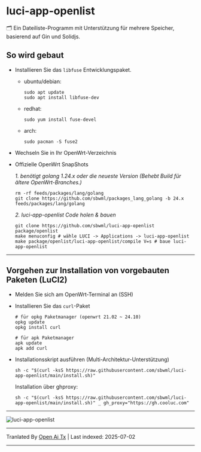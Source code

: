 # luci-app-openlist

🗂️ Ein Dateiliste-Programm mit Unterstützung für mehrere Speicher, basierend auf Gin und Solidjs.

## So wird gebaut

- Installieren Sie das `libfuse` Entwicklungspaket.

  - ubuntu/debian:
    ```shell
    sudo apt update
    sudo apt install libfuse-dev
    ```

  - redhat:
    ```shell
    sudo yum install fuse-devel
    ```

  - arch:
    ```shell
    sudo pacman -S fuse2
    ```

- Wechseln Sie in Ihr OpenWrt-Verzeichnis

- Offizielle OpenWrt SnapShots

  *1. benötigt golang 1.24.x oder die neueste Version (Behebt Build für ältere OpenWrt-Branches.)*
  ```shell
  rm -rf feeds/packages/lang/golang
  git clone https://github.com/sbwml/packages_lang_golang -b 24.x feeds/packages/lang/golang
  ```

  *2. luci-app-openlist Code holen & bauen*
  ```shell
  git clone https://github.com/sbwml/luci-app-openlist package/openlist
  make menuconfig # wähle LUCI -> Applications -> luci-app-openlist
  make package/openlist/luci-app-openlist/compile V=s # baue luci-app-openlist
  ```

--------------

## Vorgehen zur Installation von vorgebauten Paketen (LuCI2)

- Melden Sie sich am OpenWrt-Terminal an (SSH)

- Installieren Sie das `curl`-Paket
  ```shell
  # für opkg Paketmanager (openwrt 21.02 ~ 24.10)
  opkg update
  opkg install curl
  
  # für apk Paketmanager
  apk update
  apk add curl
  ```

- Installationsskript ausführen (Multi-Architektur-Unterstützung)
  ```shell
  sh -c "$(curl -ksS https://raw.githubusercontent.com/sbwml/luci-app-openlist/main/install.sh)"
  ```

  Installation über ghproxy:
  ```shell
  sh -c "$(curl -ksS https://raw.githubusercontent.com/sbwml/luci-app-openlist/main/install.sh)" _ gh_proxy="https://gh.cooluc.com"
  ```

--------------

![luci-app-openlist](https://github.com/user-attachments/assets/50d8ee3a-e589-4285-922a-40c82f96b9f5)


---

Tranlated By [Open Ai Tx](https://github.com/OpenAiTx/OpenAiTx) | Last indexed: 2025-07-02

---